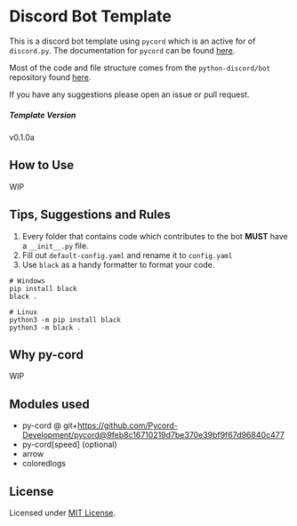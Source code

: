 # Discord Bot Template
This is a discord bot template using `pycord` which is an active for of `discord.py`. The documentation for `pycord` can be found [here](https://docs.pycord.dev/en/stable/).

Most of the code and file structure comes from the `python-discord/bot` repository found [here](https://github.com/python-discord/bot).

If you have any suggestions please open an issue or pull request.

##### Template Version
v0.1.0a

## How to Use
WIP

## Tips, Suggestions and Rules
1. Every folder that contains code which contributes to the bot **MUST** have a `__init__.py` file.
2. Fill out `default-config.yaml` and rename it to `config.yaml`
3. Use `black` as a handy formatter to format your code. 
``` 
# Windows
pip install black
black .

# Linux
python3 -m pip install black
python3 -m black .
```

## Why py-cord
WIP

## Modules used
* py-cord @ git+https://github.com/Pycord-Development/pycord@9feb8c16710219d7be370e39bf9f67d96840c477
* py-cord[speed] (optional)
* arrow
* coloredlogs

## License
Licensed under [MIT License](https://mit-license.org/).